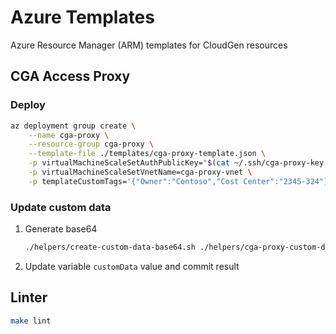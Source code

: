 # Azure Templates

Azure Resource Manager (ARM) templates for CloudGen resources

## CGA Access Proxy

### Deploy

```sh
az deployment group create \
    --name cga-proxy \
    --resource-group cga-proxy \
    --template-file ./templates/cga-proxy-template.json \
    -p virtualMachineScaleSetAuthPublicKey="$(cat ~/.ssh/cga-proxy-key.pub)" \
    -p virtualMachineScaleSetVnetName=cga-proxy-vnet \
    -p templateCustomTags='{"Owner":"Contoso","Cost Center":"2345-324"}'
```

### Update custom data

1. Generate base64

    ```sh
    ./helpers/create-custom-data-base64.sh ./helpers/cga-proxy-custom-data.sh
    ```

1. Update variable `customData` value and commit result

## Linter

```sh
make lint
```
